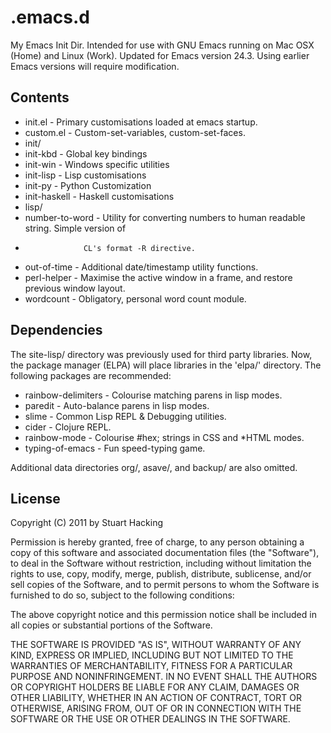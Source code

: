 .emacs.d
========

My Emacs Init Dir.
Intended for use with GNU Emacs running on Mac OSX (Home) and 
Linux (Work). Updated for Emacs version 24.3. Using earlier Emacs 
versions will require modification.

Contents
--------

* init.el   - Primary customisations loaded at emacs startup.
* custom.el - Custom-set-variables, custom-set-faces.
* init/
 * init-kbd     - Global key bindings
 * init-win     - Windows specific utilities
 * init-lisp    - Lisp customisations
 * init-py      - Python Customization
 * init-haskell - Haskell customisations
* lisp/
 * number-to-word - Utility for converting numbers to human readable string. Simple version of
 *                  CL's format -R directive.
 * out-of-time    - Additional date/timestamp utility functions.
 * perl-helper    - Maximise the active window in a frame, and restore previous window layout.
 * wordcount      - Obligatory, personal word count module.

Dependencies
------------

The site-lisp/ directory was previously used for third party libraries. Now, the package manager (ELPA) will place libraries in the 'elpa/' directory. The following packages are recommended:

* rainbow-delimiters - Colourise matching parens in lisp modes.
* paredit            - Auto-balance parens in lisp modes.
* slime              - Common Lisp REPL & Debugging utilities.
* cider              - Clojure REPL.
* rainbow-mode       - Colourise #hex; strings in CSS and *HTML modes.
* typing-of-emacs    - Fun speed-typing game.

Additional data directories org/, asave/, and backup/ are also omitted.

License
-------

 Copyright (C) 2011 by Stuart Hacking

Permission is hereby granted, free of charge, to any person obtaining a copy
of this software and associated documentation files (the "Software"), to deal
in the Software without restriction, including without limitation the rights
to use, copy, modify, merge, publish, distribute, sublicense, and/or sell
copies of the Software, and to permit persons to whom the Software is
furnished to do so, subject to the following conditions:

The above copyright notice and this permission notice shall be included in
all copies or substantial portions of the Software.

THE SOFTWARE IS PROVIDED "AS IS", WITHOUT WARRANTY OF ANY KIND, EXPRESS OR
IMPLIED, INCLUDING BUT NOT LIMITED TO THE WARRANTIES OF MERCHANTABILITY,
FITNESS FOR A PARTICULAR PURPOSE AND NONINFRINGEMENT. IN NO EVENT SHALL THE
AUTHORS OR COPYRIGHT HOLDERS BE LIABLE FOR ANY CLAIM, DAMAGES OR OTHER
LIABILITY, WHETHER IN AN ACTION OF CONTRACT, TORT OR OTHERWISE, ARISING FROM,
OUT OF OR IN CONNECTION WITH THE SOFTWARE OR THE USE OR OTHER DEALINGS IN
THE SOFTWARE.
